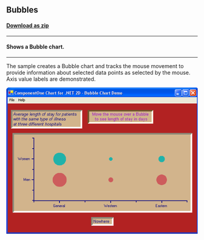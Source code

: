 ## Bubbles
#### [Download as zip](https://grapecity.github.io/DownGit/#/home?url=https://github.com/GrapeCity/ComponentOne-WinForms-Samples/tree/master/NetFramework\Charts\VB\Bubbles)
____
#### Shows a Bubble chart.
____
The sample creates a Bubble chart and tracks the mouse movement to provide information about selected data points as selected by the mouse.
Axis value labels are demonstrated.

![screenshot](screenshot.PNG)
